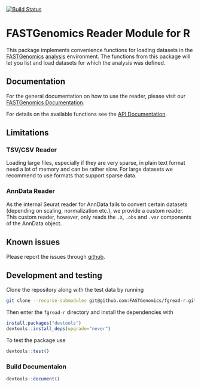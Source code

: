 [![Build Status](https://travis-ci.org/FASTGenomics/fgread-r.svg?branch=master)](https://fastgenomics.github.io/fgread-r/docs/)

# FASTGenomics Reader Module for R

This package implements convenience functions for loading datasets in the
[FASTGenomics][fg] [analysis][fg_analysis] environment. The functions from this package
will let you list and load datasets for which the analysis was defined.

[fg]: https://beta.fastgenomics.org
[fg_analysis]: https://beta.fastgenomics.org/webclient/searchPage/analyses

## Documentation

For the general documentation on how to use the reader, please visit our [FASTGenomics Documentation][docs].

For details on the available functions see the [API Documentation](https://fastgenomics.github.io/fgread-r/docs/).

[docs]: https://beta.fastgenomics.org/docs

## Limitations

### TSV/CSV Reader

Loading large files, especially if they are very sparse, in plain text format need a lot of memory and can be rather slow.
For large datasets we recommend to use formats that support sparse data.

### AnnData Reader

As the internal Seurat reader for AnnData fails to convert certain datasets (depending on scaling, normalization etc.), we provide a custom reader.
This custom reader, however, only reads the `.X`, `.obs` and `.var` components of the AnnData object.

## Known issues

Please report the issues through [github][issues].

[issues]: https://github.com/FASTGenomics/fgread-r/issues

## Development and testing

Clone the repository along with the test data by running

```bash
git clone --recurse-submodules git@github.com:FASTGenomics/fgread-r.git
```

Then enter the `fgread-r` directory and install the dependencies with

```R
install.packages("devtools")
devtools::install_deps(upgrade="never")
```

To test the package use

```R
devtools::test()
```

### Build Documentaion

```R
devtools::document()
```
